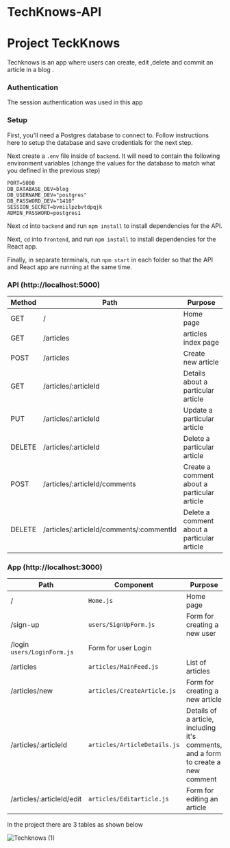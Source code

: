 # TechKnows-API
# Project TeckKnows
Techknows is an app where users can create, edit ,delete and commit an article in a blog .

### Authentication
The session authentication was used in this app
### Setup
First, you'll need a Postgres database to connect to. Follow instructions here to setup the database and save credentials for the next step.

Next create a `.env` file inside of `backend`. It will need to contain the following environment variables (change the values for the database to match what you defined in the previous step)
```
PORT=5000
DB_DATABASE_DEV=blog
DB_USERNAME_DEV="postgres"
DB_PASSWORD_DEV="1410"
SESSION_SECRET=bvmiilpzbvtdpqjk
ADMIN_PASSWORD=postgres1
```
Next `cd` into `backend` and run `npm install` to install dependencies for the API.

Next, `cd` into `frontend`, and run `npm install` to install dependencies for the React app.

Finally, in separate terminals, run `npm start` in each folder so that the API and React app are running at the same time.

### API (http://localhost:5000)
| Method | Path                                     | Purpose                                     |
| ------ | ------------------------------------     | ------------------------------------------- |
| GET    | /                                        | Home page                                   |
| GET    | /articles                                | articles index page                         |
| POST   | /articles                                | Create new article                          |
| GET    | /articles/:articleId                     | Details about a particular article          |
| PUT    | /articles/:articleId                     | Update a particular article                 |
| DELETE | /articles/:articleId                     | Delete a particular article                 |
| POST   | /articles/:articleId/comments            | Create a comment about a particular article |
| DELETE | /articles/:articleId/comments/:commentId | Delete a comment about a particular article |


### App (http://localhost:3000)
| Path                       | Component                       | Purpose                                                                           |
| ---------------------      | -------------------------       | --------------------------------------------------------------------------------- |
| /                          | `Home.js`                       | Home page                                                                         |
| /sign-up                   | `users/SignUpForm.js`           | Form for creating a new user                                                      |
  /login                       `users/LoginForm.js`            |  Form for user Login                                                              |
| /articles                  | `articles/MainFeed.js`          | List of articles                                                                  |
| /articles/new              | `articles/CreateArticle.js`     |   Form for creating a new article                                                 |
| /articles/:articleId       | `articles/ArticleDetails.js`    | Details of a article, including it's comments, and a form to create a new comment |
| /articles/:articleId/edit  | `articles/Editarticle.js`       | Form for editing an article                                                       |

In the project there are 3 tables as shown below

![Techknows (1)](https://user-images.githubusercontent.com/92067807/179403290-7d8da38f-332c-44a4-a04b-f22daa378d2a.jpg)
